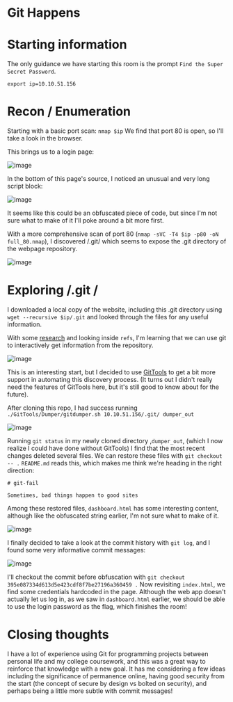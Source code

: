 # Git Happens
# Starting information
The only guidance we have starting this room is the prompt `Find the Super Secret Password`.

`export ip=10.10.51.156`

# Recon / Enumeration
Starting with a basic port scan: `nmap $ip` 
We find that port 80 is open, so I'll take a look in the browser.

This brings us to a login page:

![image](attachments/11.png)

In the bottom of this page's source, I noticed an unusual and very long script block:

![image](attachments/12.png)

It seems like this could be an obfuscated piece of code, but since I'm not sure what to make of it I'll poke around a bit more first.

With a more comprehensive scan of port 80 (`nmap -sVC -T4 $ip -p80 -oN full_80.nmap`), I discovered /.git/ which seems to expose the .git directory of the webpage repository.

![image](attachments/13.png)

# Exploring /.git /
I downloaded a local copy of the website, including this .git directory using `wget --recursive $ip/.git` and looked through the files for any useful information.

With some [research](https://infosecwriteups.com/exposed-git-directory-exploitation-3e30481e8d75) and looking inside `refs`, I'm learning that we can use git to interactively get information from the repository.

![image](attachments/14.png)

This is an interesting start, but I decided to use [GitTools](https://github.com/internetwache/GitTools) to get a bit more support in automating this discovery process. (It turns out I didn't really need the features of GitTools here, but it's still good to know about for the future).

After cloning this repo, I had success running `./GitTools/Dumper/gitdumper.sh 10.10.51.156/.git/ dumper_out`

![image](attachments/15.png)

Running `git status` in my newly cloned directory ,`dumper_out`, (which I now realize I could have done without GitTools) I find that the most recent changes deleted several files. We can restore these files with `git checkout -- .`
`README.md` reads this, which makes me think we're heading in the right direction:
```
# git-fail

Sometimes, bad things happen to good sites 
```

Among these restored files, `dashboard.html` has some interesting content, although like the obfuscated string earlier, I'm not sure what to make of it.

![image](attachments/16.png)

I finally decided to take a look at the commit history with `git log`, and I found some very informative commit messages:

![image](attachments/17.png)

I'll checkout the commit before obfuscation with `git checkout 395e087334d613d5e423cdf8f7be27196a360459 .`
Now revisiting `index.html`, we find some credentials hardcoded in the page. Although the web app doesn't actually let us log in, as we saw in `dashboard.html` earlier, we should be able to use the login password as the flag, which finishes the room!

# Closing thoughts
I have a lot of experience using Git for programming projects between personal life and my college coursework, and this was a great way to reinforce that knowledge with a new goal. It has me considering a few ideas including the significance of permanence online, having good security from the start (the concept of secure by design vs bolted on security), and perhaps being a little more subtle with commit messages!
